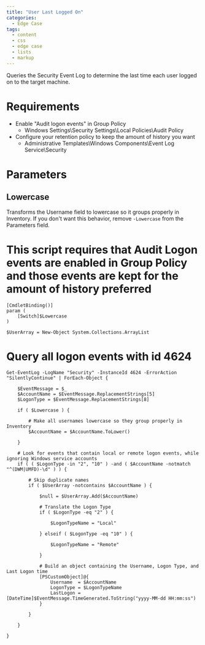 ```yaml
---
title: "User Last Logged On"
categories:
  - Edge Case
tags:
  - content
  - css
  - edge case
  - lists
  - markup
---
```


Queries the Security Event Log to determine the last time each user logged on to the target machine.

# Requirements

* Enable "Audit logon events" in Group Policy
  * Windows Settings\Security Settings\Local Policies\Audit Policy
* Configure your retention policy to keep the amount of history you want
  * Administrative Templates\Windows Components\Event Log Service\Security

# Parameters

## Lowercase

Transforms the Username field to lowercase so it groups properly in Inventory. If you don't want this behavior, remove `-Lowercase` from the Parameters field.


# This script requires that Audit Logon events are enabled in Group Policy and those events are kept for the amount of history preferred

	[CmdletBinding()]
	param (
		[Switch]$Lowercase
	)

	$UserArray = New-Object System.Collections.ArrayList

# Query all logon events with id 4624 
	Get-EventLog -LogName "Security" -InstanceId 4624 -ErrorAction "SilentlyContinue" | ForEach-Object {

		$EventMessage = $_
		$AccountName = $EventMessage.ReplacementStrings[5]
		$LogonType = $EventMessage.ReplacementStrings[8]

		if ( $Lowercase ) {

			# Make all usernames lowercase so they group properly in Inventory
			$AccountName = $AccountName.ToLower()

		}

		# Look for events that contain local or remote logon events, while ignoring Windows service accounts
		if ( ( $LogonType -in "2", "10" ) -and ( $AccountName -notmatch "^(DWM|UMFD)-\d" ) ) {
		
			# Skip duplicate names
			if ( $UserArray -notcontains $AccountName ) {

				$null = $UserArray.Add($AccountName)
				
				# Translate the Logon Type
				if ( $LogonType -eq "2" ) {

					$LogonTypeName = "Local"

				} elseif ( $LogonType -eq "10" ) {

					$LogonTypeName = "Remote"

				}

				# Build an object containing the Username, Logon Type, and Last Logon time
				[PSCustomObject]@{
					Username  = $AccountName
					LogonType = $LogonTypeName
					LastLogon = [DateTime]$EventMessage.TimeGenerated.ToString("yyyy-MM-dd HH:mm:ss")
				}  

			}

		}

	}